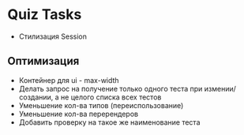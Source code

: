# Quiz Tasks

- Стилизация Session
  <!-- - Добавление/изменение картинки -->
  <!-- - Добавить изменение вопроса (только текст) -->
  <!-- - Исправить баг с прокруткой в drawer (список вопросов) -->
  <!-- - Необходим useEffect для обновления вопроса в subDrawer -->
  <!-- - Заблокировать swith если нет вопросов -->

## Оптимизация

- Контейнер для ui - max-width
- Делать запрос на получение только одного теста при измении/создании, а не целого списка всех тестов
- Уменьшение кол-ва типов (переиспользование)
- Уменьшение кол-ва перерендеров
- Добавить проверку на такое же наименование теста
